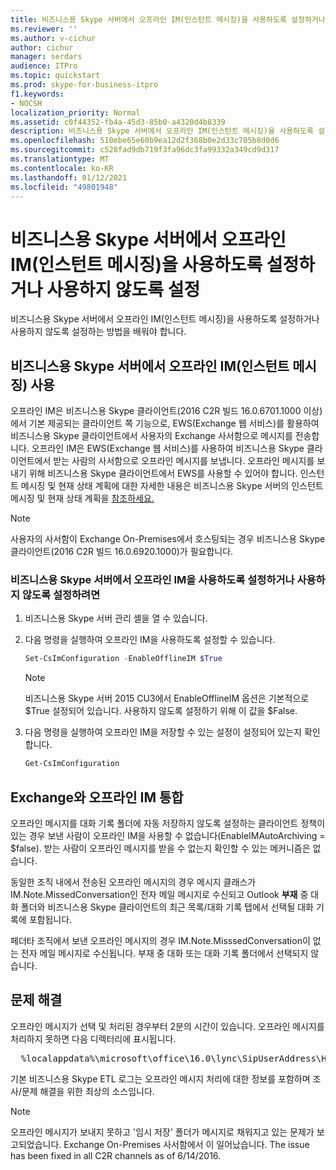 ```yaml
---
title: 비즈니스용 Skype 서버에서 오프라인 IM(인스턴트 메시징)을 사용하도록 설정하거나 사용하지 않도록 설정
ms.reviewer: ''
ms.author: v-cichur
author: cichur
manager: serdars
audience: ITPro
ms.topic: quickstart
ms.prod: skype-for-business-itpro
f1.keywords:
- NOCSH
localization_priority: Normal
ms.assetid: c0f44352-fb4a-45d3-85b0-a4320d4b8339
description: 비즈니스용 Skype 서버에서 오프라인 IM(인스턴트 메시징)을 사용하도록 설정하거나 사용하지 않도록 설정하는 방법을 배워야 합니다.
ms.openlocfilehash: 510ebe65e60b9ea12d2f368b0e2d33c705b8d0d6
ms.sourcegitcommit: c528fad9db719f3fa96dc3fa99332a349cd9d317
ms.translationtype: MT
ms.contentlocale: ko-KR
ms.lasthandoff: 01/12/2021
ms.locfileid: "49801948"
---
```

# <a name="enable-or-disable-offline-instant-messaging-im-in-skype-for-business-server"></a>비즈니스용 Skype 서버에서 오프라인 IM(인스턴트 메시징)을 사용하도록 설정하거나 사용하지 않도록 설정
 
비즈니스용 Skype 서버에서 오프라인 IM(인스턴트 메시징)을 사용하도록 설정하거나 사용하지 않도록 설정하는 방법을 배워야 합니다.
  
## <a name="enable-offline-instant-messaging-im-in-skype-for-business-server"></a>비즈니스용 Skype 서버에서 오프라인 IM(인스턴트 메시징) 사용

오프라인 IM은 비즈니스용 Skype 클라이언트(2016 C2R 빌드 16.0.6701.1000 이상)에서 기본 제공되는 클라이언트 쪽 기능으로, EWS(Exchange 웹 서비스)를 활용하여 비즈니스용 Skype 클라이언트에서 사용자의 Exchange 사서함으로 메시지를 전송합니다. 오프라인 IM은 EWS(Exchange 웹 서비스)를 사용하여 비즈니스용 Skype 클라이언트에서 받는 사람의 사서함으로 오프라인 메시지를 보냅니다. 오프라인 메시지를 보내기 위해 비즈니스용 Skype 클라이언트에서 EWS를 사용할 수 있어야 합니다. 인스턴트 메시징 및 현재 상태 계획에 대한 자세한 내용은 비즈니스용 Skype 서버의 인스턴트 메시징 및 현재 상태 계획을 [참조하세요.](../../plan-your-deployment/instant-messaging-and-presence.md)
  
> [!NOTE]
> 사용자의 사서함이 Exchange On-Premises에서 호스팅되는 경우 비즈니스용 Skype 클라이언트(2016 C2R 빌드 16.0.6920.1000)가 필요합니다. 
  
### <a name="to-enable-or-disable-offline-im-in-skype-for-business-server"></a>비즈니스용 Skype 서버에서 오프라인 IM을 사용하도록 설정하거나 사용하지 않도록 설정하려면

1. 비즈니스용 Skype 서버 관리 셸을 열 수 있습니다.
    
2. 다음 명령을 실행하여 오프라인 IM을 사용하도록 설정할 수 있습니다.
    
   ```powershell
   Set-CsImConfiguration -EnableOfflineIM $True
   ```

    > [!NOTE]
    > 비즈니스용 Skype 서버 2015 CU3에서 EnableOfflineIM 옵션은 기본적으로 $True 설정되어 있습니다. 사용하지 않도록 설정하기 위해 이 값을 $False. 
  
3. 다음 명령을 실행하여 오프라인 IM을 저장할 수 있는 설정이 설정되어 있는지 확인합니다.
    
   ```powershell
   Get-CsImConfiguration
   ```

## <a name="offline-im-integration-with-exchange"></a>Exchange와 오프라인 IM 통합

오프라인 메시지를 대화 기록 폴더에 자동 저장하지 않도록 설정하는 클라이언트 정책이 있는 경우 보낸 사람이 오프라인 IM을 사용할 수 없습니다(EnableIMAutoArchiving = $false). 받는 사람이 오프라인 메시지를 받을 수 없는지 확인할 수 있는 메커니즘은 없습니다.
  
동일한 조직 내에서 전송된 오프라인 메시지의 경우 메시지 클래스가 IM.Note.MissedConversation인 전자 메일 메시지로 수신되고 Outlook **부재** 중 대화 폴더와 비즈니스용 Skype 클라이언트의 최근 목록/대화 기록 탭에서 선택될 대화 기록에 포함됩니다.
  
페더타 조직에서 보낸 오프라인 메시지의 경우 IM.Note.MisssedConversation이 없는 전자 메일 메시지로 수신됩니다. 부재 중 대화 또는 대화 기록 폴더에서 선택되지 않습니다. 
  
## <a name="troubleshooting"></a>문제 해결

오프라인 메시지가 선택 및 처리된 경우부터 2분의 시간이 있습니다. 오프라인 메시지를 처리하지 못하면 다음 디렉터리에 표시됩니다. 
  
  <pre>  %localappdata%\microsoft\office\16.0\lync\SipUserAddress\History Spooler   </pre>

기본 비즈니스용 Skype ETL 로그는 오프라인 메시지 처리에 대한 정보를 포함하며 조사/문제 해결을 위한 최상의 소스입니다. 
  
> [!NOTE]
> 오프라인 메시지가 보내지 못하고 '임시 저장' 폴더가 메시지로 채워지고 있는 문제가 보고되었습니다. Exchange On-Premises 사서함에서 이 일어났습니다. The issue has been fixed in all C2R channels as of 6/14/2016.  
